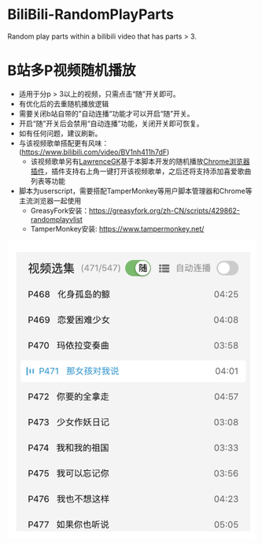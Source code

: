 # BiliBili-RandomPlayParts
Random play parts within a bilibili video that has parts > 3.

# B站多P视频随机播放
- 适用于分p > 3以上的视频，只需点击“随”开关即可。
- 有优化后的去重随机播放逻辑
- 需要关闭b站自带的”自动连播“功能才可以开启“随”开关。
- 开启“随”开关后会禁用“自动连播”功能，关闭开关即可恢复。
- 如有任何问题，建议刷新。
- 与该视频歌单搭配更有风味：(https://www.bilibili.com/video/BV1nh411h7dF)
  - 该视频歌单另有[LawrenceGK](https://github.com/LawrenceGK)基于本脚本开发的随机播放[Chrome浏览器插件](https://github.com/LawrenceGK/Azi_kawaii)，插件支持右上角一键打开该视频歌单，之后还将支持添加喜爱歌曲列表等功能
- 脚本为userscript，需要搭配TamperMonkey等用户脚本管理器和Chrome等主流浏览器一起使用
  - GreasyFork安装：https://greasyfork.org/zh-CN/scripts/429862-randomplayvlist
  - TamperMonkey安装: https://www.tampermonkey.net/

![alt text](https://raw.githubusercontent.com/kenmingwang/BiliBili-RandomPlayParts/main/example.png)
